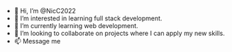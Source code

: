 - 👋 Hi, I’m @NicC2022
- 👀 I’m interested in learning full stack development.
- 🌱 I’m currently learning web development. 
- 💞️ I’m looking to collaborate on projects where I can apply my new skills. 
- 📫 Message me

<!---
NicC2022/NicC2022 is a ✨ special ✨ repository because its `README.md` (this file) appears on your GitHub profile.
You can click the Preview link to take a look at your changes.
--->
